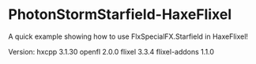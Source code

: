PhotonStormStarfield-HaxeFlixel
===============================

A quick example showing how to use FlxSpecialFX.Starfield in HaxeFlixel!

Version:
hxcpp 3.1.30
openfl 2.0.0
flixel 3.3.4
flixel-addons 1.1.0
